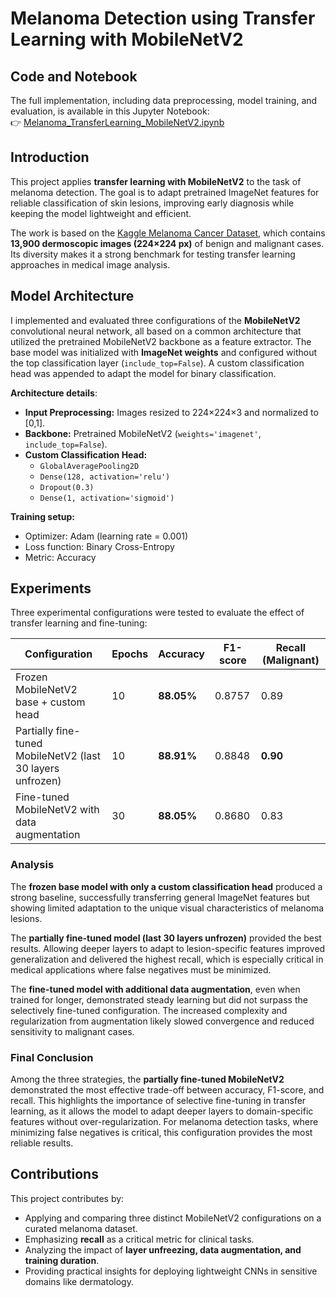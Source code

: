 # Melanoma Detection using Transfer Learning with MobileNetV2

## Code and Notebook  

The full implementation, including data preprocessing, model training, and evaluation, is available in this Jupyter Notebook:  
👉 [Melanoma_TransferLearning_MobileNetV2.ipynb](notebooks/Melanoma_TransferLearning_MobileNetV2.ipynb)

## Introduction  

This project applies **transfer learning with MobileNetV2** to the task of melanoma detection. The goal is to adapt pretrained ImageNet features for reliable classification of skin lesions, improving early diagnosis while keeping the model lightweight and efficient.  

The work is based on the [Kaggle Melanoma Cancer Dataset](https://www.kaggle.com/datasets/bhaveshmittal/melanoma-cancer-dataset/data), which contains **13,900 dermoscopic images (224×224 px)** of benign and malignant cases. Its diversity makes it a strong benchmark for testing transfer learning approaches in medical image analysis.  

## Model Architecture  
I implemented and evaluated three configurations of the **MobileNetV2** convolutional neural network, all based on a common architecture that utilized the pretrained MobileNetV2 backbone as a feature extractor. The base model was initialized with **ImageNet weights** and configured without the top classification layer (`include_top=False`). A custom classification head was appended to adapt the model for binary classification.  

**Architecture details**:  
- **Input Preprocessing:** Images resized to 224×224×3 and normalized to [0,1].  
- **Backbone:** Pretrained MobileNetV2 (`weights='imagenet'`, `include_top=False`).  
- **Custom Classification Head:**  
  - `GlobalAveragePooling2D`  
  - `Dense(128, activation='relu')`  
  - `Dropout(0.3)`  
  - `Dense(1, activation='sigmoid')`  

**Training setup:**  
- Optimizer: Adam (learning rate = 0.001)  
- Loss function: Binary Cross-Entropy  
- Metric: Accuracy  

## Experiments  
Three experimental configurations were tested to evaluate the effect of transfer learning and fine-tuning:  

| Configuration                                | Epochs | Accuracy | F1-score | Recall (Malignant) |
|---------------------------------------------|--------|----------|----------|---------------------|
| Frozen MobileNetV2 base + custom head        | 10     | **88.05%** | 0.8757   | 0.89                |
| Partially fine-tuned MobileNetV2 (last 30 layers unfrozen) | 10     | **88.91%** | 0.8848   | **0.90**            |
| Fine-tuned MobileNetV2 with data augmentation | 30     | **88.05%** | 0.8680   | 0.83                |

### Analysis  

The **frozen base model with only a custom classification head** produced a strong baseline, successfully transferring general ImageNet features but showing limited adaptation to the unique visual characteristics of melanoma lesions.  

The **partially fine-tuned model (last 30 layers unfrozen)** provided the best results. Allowing deeper layers to adapt to lesion-specific features improved generalization and delivered the highest recall, which is especially critical in medical applications where false negatives must be minimized.  

The **fine-tuned model with additional data augmentation**, even when trained for longer, demonstrated steady learning but did not surpass the selectively fine-tuned configuration. The increased complexity and regularization from augmentation likely slowed convergence and reduced sensitivity to malignant cases.  

### Final Conclusion  

Among the three strategies, the **partially fine-tuned MobileNetV2** demonstrated the most effective trade-off between accuracy, F1-score, and recall. This highlights the importance of selective fine-tuning in transfer learning, as it allows the model to adapt deeper layers to domain-specific features without over-regularization. For melanoma detection tasks, where minimizing false negatives is critical, this configuration provides the most reliable results.  


## Contributions  
This project contributes by:  
- Applying and comparing three distinct MobileNetV2 configurations on a curated melanoma dataset.  
- Emphasizing **recall** as a critical metric for clinical tasks.  
- Analyzing the impact of **layer unfreezing, data augmentation, and training duration**.  
- Providing practical insights for deploying lightweight CNNs in sensitive domains like dermatology.  

